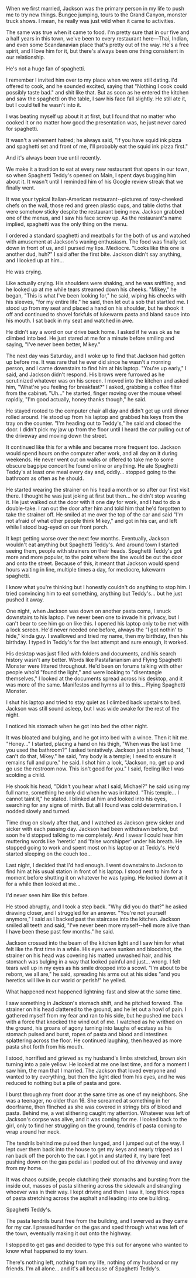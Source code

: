 When we first married, Jackson was the primary person in my life to push me to try new things. Bungee jumping, tours to the Grand Canyon, monster truck shows. I mean, he really was just wild when it came to activities. 

The same was true when it came to food. I'm pretty sure that in our five and a half years in this town, we've been to every restaurant here—Thai, Indian, and even some Scandanavian place that's pretty out of the way. He's a free spirit, and I love him for it, but there's always been one thing consistent in our relationship.

He's not a huge fan of spaghetti.

I remember I invited him over to my place when we were still dating. I'd offered to cook, and he sounded excited, saying that "Nothing I cook could possibly taste bad." and shit like that. But as soon as he entered the kitchen and saw the spaghetti on the table, I saw his face fall slightly. He still ate it, but I could tell he wasn't into it.

I was beating myself up about it at first, but I found that no matter who cooked it or no matter how good the presentation was, he just never cared for spaghetti.

It wasn't a vehement hatred; he always said, "If you have squid ink pizza and spaghetti set and front of me, I'll probably eat the squid ink pizza first."

And it's always been true until recently.

We make it a tradition to eat at every new restaurant that opens in our town, so when Spaghetti Teddy's opened on Main, I spent days bugging him about it. It wasn't until I reminded him of his Google review streak that we finally went.

It was your typical Italian-American restaurant--pictures of rosy-cheeked chefs on the wall, those red and green plastic cups, and table cloths that were somehow sticky despite the restaurant being new. Jackson grabbed one of the menus, and I saw his face screw up. As the restaurant's name implied, spaghetti was the only thing on the menu. 

I ordered a standard spaghetti and meatballs for the both of us and watched with amusement at Jackson's waning enthusiasm. The food was finally set down in front of us, and I pursed my lips. Mediocre. "Looks like this one is another dud, huh?" I said after the first bite. Jackson didn't say anything, and I looked up at him...

He was crying.

Like actually crying. His shoulders were shaking, and he was sniffling, and he looked up at me while tears streamed down his cheeks. "Mikey," he began, "This is what I've been looking for," he said, wiping his cheeks with his sleeves, "for my entire life." he said, then let out a sob that startled me. I stood up from my seat and placed a hand on his shoulder, but he shook it off and continued to shovel forkfuls of lukewarm pasta and bland sauce into his mouth. I sat back in my seat and watched in awe.

He didn't say a word on our drive back home. I asked if he was ok as he climbed into bed. He just stared at me for a minute before smiling and saying, "I've never been better, Mikey."

The next day was Saturday, and I woke up to find that Jackson had gotten up before me. It was rare that he ever did since he wasn't a morning person, and I came downstairs to find him at his laptop. "You're up early," I said, and Jackson didn't respond. His brows were furrowed as he scrutinized whatever was on his screen. I moved into the kitchen and asked him, "What're you feeling for breakfast?" I asked, grabbing a coffee filter from the cabinet. "Uh..." he started, finger moving over the mouse wheel rapidly, "I'm good actually, honey thanks though," he said. 

He stayed rooted to the computer chair all day and didn't get up until dinner rolled around. He stood up from his laptop and grabbed his keys from the tray on the counter. "I'm heading out to Teddy's," he said and closed the door. I didn't pick my jaw up from the floor until I heard the car pulling out of the driveway and moving down the street.

It continued like this for a while and became more frequent too. Jackson would spend hours on the computer after work, and all day on it during weekends. He never went out on walks or offered to take me to some obscure bagpipe concert he found online or anything. He ate Spaghetti Teddy's at least one meal every day and, oddly... stopped going to the bathroom as often as he should. 

He started wearing the strainer on his head a month or so after our first visit there. I thought he was just joking at first but then... he didn't stop wearing it. He just walked out the door with it one day for work, and I had to do a double-take. I ran out the door after him and told him that he'd forgotten to take the strainer off. He smiled at me over the top of the car and said "I'm not afraid of what other people think Mikey," and got in his car, and left while I stood bug-eyed on our front porch.

It kept getting worse over the next few months. Eventually, Jackson wouldn't eat anything but Spaghetti Teddy's. And around town I started seeing them, people with strainers on their heads. Spaghetti Teddy's got more and more popular, to the point where the line would be out the door and onto the street. Because of this, it meant that Jackson would spend hours waiting in line, multiple times a day, for mediocre, lukewarm spaghetti.

I know what you're thinking but I honestly couldn't do anything to stop him. I tried convincing him to eat something, anything but Teddy's... but he just pushed it away. 

One night, when Jackson was down on another pasta coma, I snuck downstairs to his laptop. I've never been one to invade his privacy, but I can't bear to see him go on like this. I opened his laptop only to be met with a lock screen. He'd never needed one before, always the "I got nothin' to hide," kinda guy. I swallowed and tried my name, then my birthday, then his birthday. I typed in Teddy's for the last attempt and sure enough, it worked.

His desktop was just filled with folders and documents, and his search history wasn't any better. Words like Pastafarianism and Flying Spaghetti Monster were littered throughout. He'd been on forums talking with other people who'd "found the light," and were looking to "disentangle themselves," I looked at the documents spread across his desktop, and it was more of the same. Manifestos and hymns all to this... Flying Spaghetti Monster. 

I shut his laptop and tried to stay quiet as I climbed back upstairs to bed. Jackson was still sound asleep, but I was wide awake for the rest of the night.

I noticed his stomach when he got into bed the other night.

It was bloated and bulging, and he got into bed with a wince. Then it hit me. "Honey..." I started, placing a hand on his thigh, "When was the last time you used the bathroom?" I asked tentatively. Jackson just shook his head, "I can't do that, Mikey." he said, "my body is a temple; I need to ensure it remains full and pure." he said. I shot him a look, "Jackson, no, get up and go use the restroom now. This isn't good for you." I said, feeling like I was scolding a child.

He shook his head, "Didn't you hear what I said, Michael?" he said using my full name, something he only did when he was irritated. "This temple... I cannot taint it," he stated. I blinked at him and looked into his eyes, searching for any signs of mirth. But all I found was cold determination. I nodded slowly and turned.

Time drug on slowly after that, and I watched as Jackson grew sicker and sicker with each passing day. Jackson had been withdrawn before, but soon he'd stopped talking to me completely. And I swear I could hear him muttering words like 'heretic' and 'false worshipper' under his breath. He stopped going to work and spent most on his laptop or at Teddy's. He'd started sleeping on the couch too...

Last night, I decided that I'd had enough. I went downstairs to Jackson to find him at his usual station in front of his laptop. I stood next to him for a moment before shutting it on whatever he was typing. He looked down at it for a while then looked at me...

I'd never seen him like this before.

He stood abruptly, and I took a step back. "Why did you do that?" he asked drawing closer, and I struggled for an answer. "You're not yourself anymore," I said as I backed past the staircase into the kitchen. Jackson smiled all teeth and said, "I've never been more myself--hell more alive than I have been these past few months." he said.

Jackson crossed into the beam of the kitchen light and I saw him for what felt like the first time in a while. His eyes were sunken and bloodshot, the strainer on his head was covering his matted unwashed hair, and his stomach was bulging in a way that looked painful and just... wrong. I felt tears well up in my eyes as his smile dropped into a scowl. "I'm about to be reborn, we all are," he said, spreading his arms out at his sides "and you heretics will live in our world or perish!" he yelled.

What happened next happened lightning-fast and slow at the same time.

I saw something in Jackson's stomach shift, and he pitched forward. The strainer on his head clattered to the ground, and he let out a howl of pain. I gathered myself from my fear and ran to his side, but he pushed me back with a force that knocked the wind out of me. I watched as he writhed on the ground, his groans of agony turning into laughs of ecstasy as his stomach pulsed and burst, ropes of pasta and blood and intestines splattering across the floor. He continued laughing, then heaved as more pasta shot forth from his mouth.

I stood, horrified and grieved as my husband's limbs stretched, brown skin turning into a pale yellow. He looked at me one last time, and for a moment I saw him, the man that I married. The Jackson that loved everyone and wanted to try everything, but then the light died from his eyes, and he was reduced to nothing but a pile of pasta and gore.

I burst through my front door at the same time as one of my neighbors. She was a teenager, no older than 16. She screamed at something in her doorframe, then flinched as she was covered in stringy bits of blood and pasta. Behind me, a wet slithering caught my attention. Whatever was left of Jackson's corpse was alive, and it was coming for me. I looked back to the girl, only to find her struggling on the ground, tendrils of pasta coming to wrap around her neck.

The tendrils behind me pulsed then lunged, and I jumped out of the way. I lept over them back into the house to get my keys and nearly tripped as I ran back off the porch to the car. I got in and started it, my bare feet pushing down on the gas pedal as I peeled out of the driveway and away from my home. 

It was chaos outside, people clutching their stomachs and bursting from the inside out, masses of pasta slithering across the sidewalk and strangling whoever was in their way. I kept driving and then I saw it, long thick ropes of pasta stretching across the asphalt and leading into one building. 

Spaghetti Teddy's.

The pasta tendrils burst free from the building, and I swerved as they came for my car. I pressed harder on the gas and sped through what was left of the town, eventually making it out onto the highway.

I stopped to get gas and decided to type this out for anyone who wanted to know what happened to my town. 

There's nothing left, nothing from my life, nothing of my husband or my friends. I'm all alone... and it's all because of Spaghetti Teddy's.